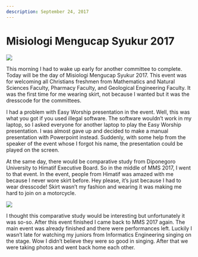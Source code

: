```yaml
---
description: September 24, 2017
---
```


# Misiologi Mengucap Syukur 2017

![](https://sites.unpad.ac.id/realicejoanne/wp-content/uploads/sites/21214/2017/03/TTTT-724x1024.jpg)

This morning I had to wake up early for another committee to complete. Today will be the day of Misiologi Mengucap Syukur 2017. This event was for welcoming all Christians freshmen from Mathematics and Natural Sciences Faculty, Pharmacy Faculty, and Geological Engineering Faculty. It was the first time for me wearing skirt, not because I wanted but it was the dresscode for the committees.

I had a problem with Easy Worship presentation in the event. Well, this was what you got if you used illegal software. The software wouldn’t work in my laptop, so I asked everyone for another laptop to play the Easy Worship presentation. I was almost gave up and decided to make a manual presentation with Powerpoint instead. Suddenly, with some help from the speaker of the event whose I forgot his name, the presentation could be played on the screen.

At the same day, there would be comparative study from Diponegoro University to Himatif Executive Board. So in the middle of MMS 2017, I went to that event. In the event, people from Himatif was amazed with me because I never wore skirt before. Hey please, it’s just because I had to wear dresscode! Skirt wasn’t my fashion and wearing it was making me hard to join on a motorcycle.

![](https://sites.unpad.ac.id/realicejoanne/wp-content/uploads/sites/21214/2017/09/948974.jpg)

I thought this comparative study would be interesting but unfortunately it was so-so. After this event finished I came back to MMS 2017 again. The main event was already finished and there were performances left. Luckily I wasn’t late for watching my juniors from Informatics Engineering singing on the stage. Wow I didn’t believe they were so good in singing. After that we were taking photos and went back home each other.
